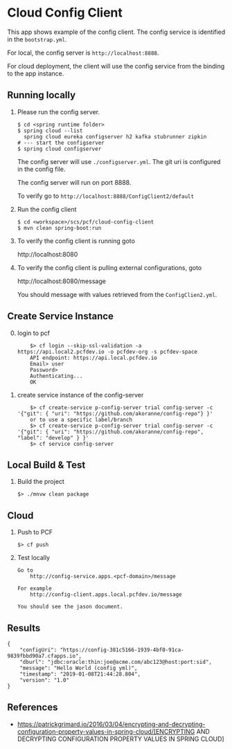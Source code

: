 # Cloud Config Client

This app shows example of the config client. 
The config service is identified in the `bootstrap.yml`.

For local, the config server is `http://localhost:8888`.

For cloud deployment, the client will use the config service from the 
binding to the app instance.

## Running locally

1. Please run the config server.
	
	```
	$ cd <spring runtime folder>
	$ spring cloud --list
	  spring cloud eureka configserver h2 kafka stubrunner zipkin
	# --- start the configserver
	$ spring cloud configserver
	```
	
	The config server will use `./configserver.yml`. 
	The git uri is configured in the config file. 
	
	The config server will run on port 8888.
	
	To verify go to `http://localhost:8888/ConfigClient2/default` 


2. Run the config client
	
	```
	$ cd <workspace>/scs/pcf/cloud-config-client
	$ mvn clean spring-boot:run 
	```

3. To verify the config client is running goto

	http://localhost:8080

4. To verify the config client is pulling external configurations, goto

	http://localhost:8080/message 
	
	You should message with values retrieved from the `ConfigClien2.yml`.
	


## Create Service Instance
0. login to pcf

    ```
        $> cf login --skip-ssl-validation -a https://api.local2.pcfdev.io -o pcfdev-org -s pcfdev-space
        API endpoint: https://api.local.pcfdev.io
        Email> user
        Password>
        Authenticating...
        OK
    ```

0. create service instance of the config-server

    ```
        $> cf create-service p-config-server trial config-server -c '{"git": { "uri": "https://github.com/akoranne/config-repo"} }'
        or to use a specific label/branch
        $> cf create-service p-config-server trial config-server -c '{"git": { "uri": "https://github.com/akoranne/config-repo", "label": "develop" } }'
        $> cf service config-server
    ```

## Local Build & Test
1. Build the project
	```
	$> ./mnvw clean package
	```

## Cloud 
1. Push to PCF
	```
	$> cf push
	```

2. Test locally
	```
	Go to
		http://config-service.apps.<pcf-domain>/message
	
	For example
		http://config-client.apps.local.pcfdev.io/message
	 
	You should see the jason document.
	```

## Results
```
{
    "configUri": "https://config-381c5166-1939-4bf0-91ca-9839fbbd90a7.cfapps.io",
    "dburl": "jdbc:oracle:thin:joe@acme.com/abc123@host:port:sid",
    "message": "Hello World (config yml)",
    "timestamp": "2019-01-08T21:44:28.804",
    "version": "1.0"
}
```


## References
* https://patrickgrimard.io/2016/03/04/encrypting-and-decrypting-configuration-property-values-in-spring-cloud/[ENCRYPTING AND DECRYPTING CONFIGURATION PROPERTY VALUES IN SPRING CLOUD]

